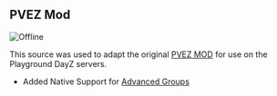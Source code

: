 ## PVEZ Mod
![Offline](https://img.shields.io/badge/Supported_DayZ_Version-1.18-orange)

This source was used to adapt the original [PVEZ MOD](https://steamcommunity.com/sharedfiles/filedetails/?id=1878060278) for use on the Playground DayZ servers.

* Added Native Support for [Advanced Groups](https://lbmaster.de/product.php?id=4)
